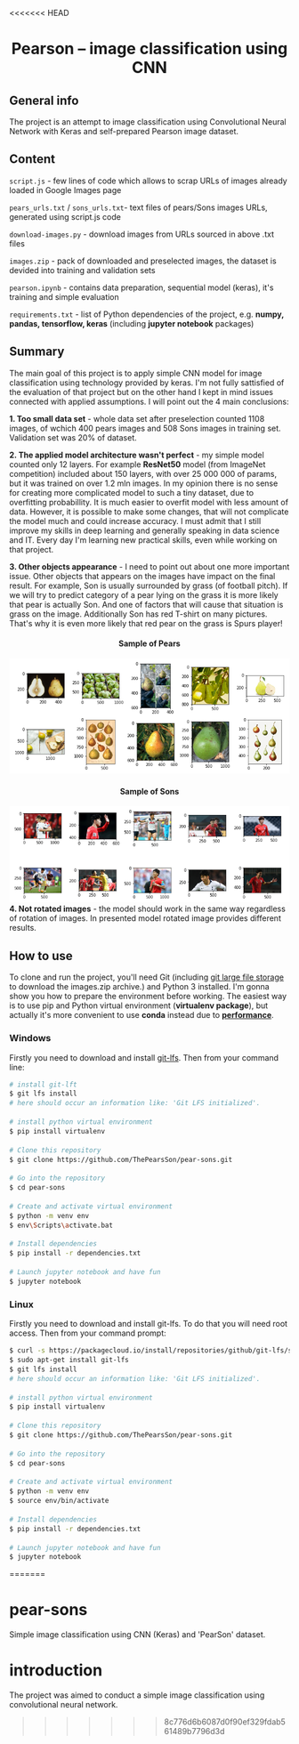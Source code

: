 <<<<<<< HEAD
<h1 align=center> Pearson – image classification using CNN</h1>

## General info
The project is an attempt to image classification using Convolutional Neural Network with Keras and self-prepared Pearson image dataset. 

## Content
`script.js` - few lines of code which allows to scrap URLs of images already loaded in Google Images page 

`pears_urls.txt` / `sons_urls.txt`- text files of pears/Sons images URLs, generated using script.js code

`download-images.py` - download images from URLs sourced in above .txt files

`images.zip` - pack of downloaded and preselected images, the dataset is devided into training and validation sets

`pearson.ipynb` - contains data preparation, sequential model (keras), it's training and simple evaluation

`requirements.txt` - list of Python dependencies of the project, e.g. **numpy, pandas, tensorflow, keras** (including **jupyter notebook** packages)

## Summary
The main goal of this project is to apply simple CNN model for image classification using technology provided by keras. I'm not fully sattisfied of the evaluation of that project but on the other hand I kept in mind issues connected with applied assumptions. I will point out the 4 main conclusions:

**1. Too small data set** - whole data set after preselection counted 1108 images, of wchich 400 pears 
images and 508 Sons images in training set. Validation set was 20% of dataset.

**2. The applied model architecture wasn't perfect** - my simple model counted only 12 layers. For example **ResNet50** model (from ImageNet competition) included about 150 layers, with over 25 000 000 of params, but it was trained on over 1.2 mln images. In my opinion there is no sense for creating more complicated model to such a tiny dataset, due to overfitting probabillity. It is much easier to overfit model with less amount of data. However, it is possible to make some changes, that will not complicate the model much and could increase accuracy. I must admit that I still improve my skills in deep learning and generally speaking in data science and IT. Every day I'm learning new practical skills, even while working on that project.

**3. Other objects appearance** - I need to point out about one more important issue. Other objects that appears on the images have impact on the final result. For example, Son is usually surrounded by grass (of football pitch). If we will try to predict category of a pear lying on the grass it is more likely that pear is actually Son. And one of factors that will cause that situation is grass on the image. Additionally Son has red T-shirt on many pictures. That's why it is even more likely that red pear on the grass is Spurs player!
<h4 align=center>Sample of Pears</h4>

![Drag Racing](resources/img1.PNG)

<h4 align=center>Sample of Sons</h4>

![Drag Racing](resources/img2.PNG)
**4. Not rotated images** - the model should work in the same way regardless of rotation of images. In presented model rotated image provides different results. 

## How to use

To clone and run the project, you'll need Git (including [git large file storage](https://github.com/git-lfs/git-lfs/wiki/Installation "Guide to install Git Large File Storage") to download the images.zip archive.) and Python 3 installed. I'm gonna show you how to prepare the environment before working. The easiest way is to use pip and Python virtual environment (**virtualenv package**), but actually it's more convenient to use **conda** instead due to **[performance](https://towardsdatascience.com/stop-installing-tensorflow-using-pip-for-performance-sake-5854f9d9eb0c)**.

### Windows

Firstly you need to download and install [git-lfs](https://github.com/git-lfs/git-lfs/releases/download/v2.7.2/git-lfs-windows-v2.7.2.exe). Then from your command line:

```bash
# install git-lft
$ git lfs install
# here should occur an information like: 'Git LFS initialized'.

# install python virtual environment
$ pip install virtualenv

# Clone this repository
$ git clone https://github.com/ThePearsSon/pear-sons.git

# Go into the repository
$ cd pear-sons

# Create and activate virtual environment
$ python -m venv env
$ env\Scripts\activate.bat

# Install dependencies
$ pip install -r dependencies.txt

# Launch jupyter notebook and have fun
$ jupyter notebook

```

### Linux

Firstly you need to download and install git-lfs. To do that you will need root access. Then from your command prompt:

```bash
$ curl -s https://packagecloud.io/install/repositories/github/git-lfs/script.deb.sh | sudo bash
$ sudo apt-get install git-lfs
$ git lfs install
# here should occur an information like: 'Git LFS initialized'.

# install python virtual environment
$ pip install virtualenv

# Clone this repository
$ git clone https://github.com/ThePearsSon/pear-sons.git

# Go into the repository
$ cd pear-sons

# Create and activate virtual environment
$ python -m venv env
$ source env/bin/activate

# Install dependencies
$ pip install -r dependencies.txt

# Launch jupyter notebook and have fun
$ jupyter notebook
```

=======
# pear-sons
Simple image classification using CNN (Keras) and 'PearSon' dataset.
# introduction
The project was aimed to conduct a simple image classification using convolutional neural network.

 
>>>>>>> 8c776d6b6087d0f90ef329fdab561489b7796d3d
